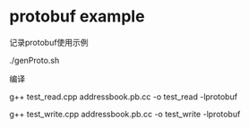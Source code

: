# protobuf example
记录protobuf使用示例

./genProto.sh

编译

g++ test_read.cpp addressbook.pb.cc -o test_read  -lprotobuf

g++ test_write.cpp addressbook.pb.cc -o test_write  -lprotobuf